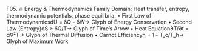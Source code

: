 F05. 🔥 Energy & Thermodynamics Family
Domain: Heat transfer, entropy, thermodynamic potentials, phase equilibria.
	•	First Law of ThermodynamicsdU = δQ - δW→ Glyph of Energy Conservation
	•	Second Law (Entropy)dS ≥ δQ/T→ Glyph of Time’s Arrow
	•	Heat Equation∂T/∂t = α∇²T→ Glyph of Thermal Diffusion
	•	Carnot Efficiencyη = 1 - T_c/T_h→ Glyph of Maximum Work
